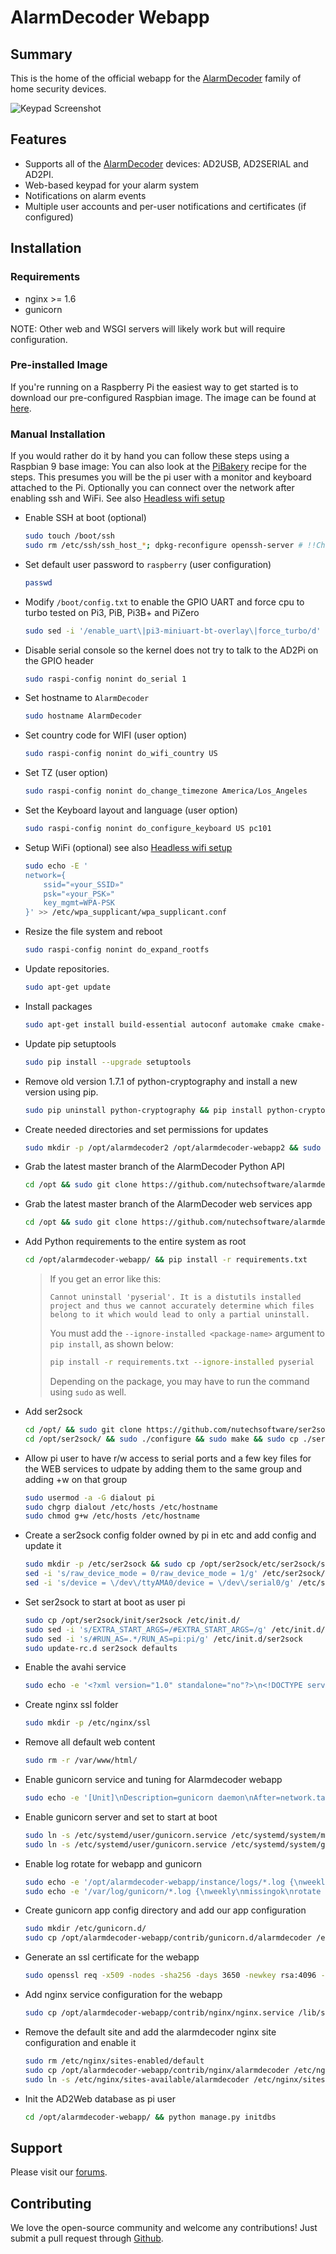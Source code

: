 # AlarmDecoder Webapp

## Summary

This is the home of the official webapp for the [AlarmDecoder](http://www.alarmdecoder.com) family of home security devices.

![Keypad Screenshot](http://github.com/nutechsoftware/alarmdecoder-webapp/raw/master/screenshot.png "Keypad Screenshot")

## Features

- Supports all of the [AlarmDecoder](http://www.alarmdecoder.com) devices: AD2USB, AD2SERIAL and AD2PI.
- Web-based keypad for your alarm system
- Notifications on alarm events
- Multiple user accounts and per-user notifications and certificates (if configured)

## Installation

### Requirements

- nginx >= 1.6
- gunicorn

NOTE: Other web and WSGI servers will likely work but will require configuration.

### Pre-installed Image

If you're running on a Raspberry Pi the easiest way to get started is to download our pre-configured Raspbian image.  The image can be found at [here](http://www.alarmdecoder.com/wiki/index.php/Raspberry_Pi).

### Manual Installation

If you would rather do it by hand you can follow these steps using a Raspbian 9 base image:
You can also look at the [PiBakery](contrib/PiBakery/) recipe for the steps. This presumes you will be the pi user with a monitor and keyboard attached to the Pi. Optionally you can connect over the network after enabling ssh and WiFi. See also [Headless wifi setup](https://www.raspberrypi.org/documentation/configuration/wireless/headless.md)

* Enable SSH at boot (optional)

  ```bash
  sudo touch /boot/ssh
  sudo rm /etc/ssh/ssh_host_*; dpkg-reconfigure openssh-server # !!Change keys!!
  ```

* Set default user password to `raspberry` (user configuration)

  ```bash
  passwd
  ```

* Modify `/boot/config.txt` to enable the GPIO UART and force cpu to turbo tested on Pi3, PiB, Pi3B+ and PiZero

  ```bash
  sudo sed -i '/enable_uart\|pi3-miniuart-bt-overlay\|force_turbo/d' /boot/config.txt
  ```

* Disable serial console so the kernel does not try to talk to the AD2Pi on the GPIO header

  ```bash
  sudo raspi-config nonint do_serial 1
  ```

* Set hostname to `AlarmDecoder`

  ```bash
  sudo hostname AlarmDecoder
  ```

* Set country code for WIFI (user option)

  ```bash
  sudo raspi-config nonint do_wifi_country US
  ```

* Set TZ (user option)

  ```bash
  sudo raspi-config nonint do_change_timezone America/Los_Angeles
  ```

* Set the Keyboard layout and language (user option)

  ```bash
  sudo raspi-config nonint do_configure_keyboard US pc101
  ```

* Setup WiFi (optional) see also [Headless wifi setup](https://www.raspberrypi.org/documentation/configuration/wireless/headless.md)

  ```bash
  sudo echo -E '
  network={
      ssid="«your_SSID»"
      psk="«your_PSK»"
      key_mgmt=WPA-PSK
  }' >> /etc/wpa_supplicant/wpa_supplicant.conf
  ```

* Resize the file system and reboot

  ```bash
  sudo raspi-config nonint do_expand_rootfs
  ```

* Update repositories.

  ```bash
  sudo apt-get update
  ```

* Install packages

  ```bash
  sudo apt-get install build-essential autoconf automake cmake cmake-data cmake libffi-dev libssl-dev libpcre3-dev libssl-dev libpcre++-dev zlib1g-dev libcurl4-openssl-dev python2.7-dev python-dev sqlite3 screen sendmail minicom telnet vim nginx gunicorn git python-pip miniupnpc python-virtualenv python-opencv python-httplib2
  ```

* Update pip setuptools

  ```bash
  sudo pip install --upgrade setuptools
  ```

* Remove old version 1.7.1 of python-cryptography and install a new version using pip.

  ```bash
  sudo pip uninstall python-cryptography && pip install python-cryptography
  ```

* Create needed directories and set permissions for updates

  ```bash
  sudo mkdir -p /opt/alarmdecoder2 /opt/alarmdecoder-webapp2 && sudo chown pi:pi /opt/alarmdecoder /opt/alarmdecoder-webapp
  ```

* Grab the latest master branch of the AlarmDecoder Python API

  ```bash
  cd /opt && sudo git clone https://github.com/nutechsoftware/alarmdecoder.git
  ```

* Grab the latest master branch of the AlarmDecoder web services app

  ```bash
  cd /opt && sudo git clone https://github.com/nutechsoftware/alarmdecoder-webapp.git
  ```

* Add Python requirements to the entire system as root

  ```bash
  cd /opt/alarmdecoder-webapp/ && pip install -r requirements.txt
  ```

  > If you get an error like this:
  >
  > ```text
  > Cannot uninstall 'pyserial'. It is a distutils installed project and thus we cannot accurately determine which files belong to it which would lead to only a partial uninstall.
  > ```
  >
  > You must add the `--ignore-installed <package-name>` argument to `pip install`, as shown below:
  >
  > ```bash
  > pip install -r requirements.txt --ignore-installed pyserial
  > ```
  >
  > Depending on the package, you may have to run the command using `sudo` as well.
* Add ser2sock

  ```bash
  cd /opt/ && sudo git clone https://github.com/nutechsoftware/ser2sock.git
  cd /opt/ser2sock/ && sudo ./configure && sudo make && sudo cp ./ser2sock /usr/local/bin/
  ```

* Allow pi user to have r/w access to serial ports and a few key files for the WEB services to udpate by adding them to the same group and adding +w on that group

  ```bash
  sudo usermod -a -G dialout pi
  sudo chgrp dialout /etc/hosts /etc/hostname
  sudo chmod g+w /etc/hosts /etc/hostname
  ```

* Create a ser2sock config folder owned by pi in etc and add config and update it

  ```bash
  sudo mkdir -p /etc/ser2sock && sudo cp /opt/ser2sock/etc/ser2sock/ser2sock.conf /etc/ser2sock/ && sudo chown -R pi:pi /etc/ser2sock
  sed -i 's/raw_device_mode = 0/raw_device_mode = 1/g' /etc/ser2sock/ser2sock.conf
  sed -i 's/device = \/dev\/ttyAMA0/device = \/dev\/serial0/g' /etc/ser2sock/ser2sock.conf
  ```

* Set ser2sock to start at boot as user pi

  ```bash
  sudo cp /opt/ser2sock/init/ser2sock /etc/init.d/
  sudo sed -i 's/EXTRA_START_ARGS=/#EXTRA_START_ARGS=/g' /etc/init.d/ser2sock
  sudo sed -i 's/#RUN_AS=.*/RUN_AS=pi:pi/g' /etc/init.d/ser2sock
  sudo update-rc.d ser2sock defaults
  ```

* Enable the avahi service

  ```bash
  sudo echo -e '<?xml version="1.0" standalone="no"?>\n<!DOCTYPE service-group SYSTEM "avahi-service.dtd">\n<service-group>\n\t<name replace-wildcards="yes">%h</name>\n\t<service>\n\t\t<type>_device-info._tcp</type>\n\t\t<port>0</port>\n\t\t<txt-record>model=AlarmDecoder</txt-record>\n\t</service>\n\t<service>\n\t\t<type>_ssh._tcp</type>\n\t\t<port>22</port>\n\t</service>\n</service-group>' > /etc/avahi/services/alarmdecoder.service
  ```

* Create nginx ssl folder

  ```bash
  sudo mkdir -p /etc/nginx/ssl
  ```

* Remove all default web content

  ```bash
  sudo rm -r /var/www/html/
  ```

* Enable gunicorn service and tuning for Alarmdecoder webapp

  ```bash
  sudo echo -e '[Unit]\nDescription=gunicorn daemon\nAfter=network.target\n\n[Service]\nPIDFile=/run/gunicorn/pid\nUser=pi\nGroup=dialout\nWorkingDirectory=/opt/alarmdecoder-webapp\nExecStart=/usr/bin/gunicorn --worker-class=socketio.sgunicorn.GeventSocketIOWorker --timeout=120 --env=POLICY_SERVER=0 --log-level=debug wsgi:application\nExecReload=/bin/kill -s HUP $MAINPID\nExecStop=/bin/kill -s TERM $MAINPID\nPrivateTmp=true\n\n[Install]\nWantedBy=multi-user.target\n' > /etc/systemd/user/gunicorn.service
  ```

* Enable gunicorn server and set to start at boot

  ```bash
  sudo ln -s /etc/systemd/user/gunicorn.service /etc/systemd/system/multi-user.target.wants/gunicorn.service
  sudo ln -s /etc/systemd/user/gunicorn.service /etc/systemd/system/gunicorn.service
  ```

* Enable log rotate for webapp and gunicorn

  ```bash
  sudo echo -e '/opt/alarmdecoder-webapp/instance/logs/*.log {\nweekly\nmissingok\nrotate 5\ncompress\ndelaycompress\nnotifempty\ncreate 0640 pi pi\nsharedscripts\n\ }' > /etc/logrotate.d/alarmdecoder
  sudo echo -e '/var/log/gunicorn/*.log {\nweekly\nmissingok\nrotate 5\ncompress\ndelaycompress\nnotifempty\ncreate 0640 www-data www-data\nsharedscripts\npostrotate\n[ -s /run/gunicorn/alarmdecoder.pid ] && kill -USR1 `cat /run/gunicorn/alarmdecoder.pid`\nendscript\n}' > /etc/logrotate.d/gunicorn
  ```

* Create gunicorn app config directory and add our app configuration

  ```bash
  sudo mkdir /etc/gunicorn.d/
  sudo cp /opt/alarmdecoder-webapp/contrib/gunicorn.d/alarmdecoder /etc/gunicorn.d/
  ```

* Generate an ssl certificate for the webapp

  ```bash
  sudo openssl req -x509 -nodes -sha256 -days 3650 -newkey rsa:4096 -keyout /etc/nginx/ssl/alarmdecoder.key -out /etc/nginx/ssl/alarmdecoder.crt -subj '/CN=AlarmDecoder.local/O=AlarmDecoder.com/C=US'
  ```

* Add nginx service configuration for the webapp

  ```bash
  sudo cp /opt/alarmdecoder-webapp/contrib/nginx/nginx.service /lib/systemd/system/nginx.service
  ```

* Remove the default site and add the alarmdecoder nginx site configuration and enable it

  ```bash
  sudo rm /etc/nginx/sites-enabled/default
  sudo cp /opt/alarmdecoder-webapp/contrib/nginx/alarmdecoder /etc/nginx/sites-available/
  sudo ln -s /etc/nginx/sites-available/alarmdecoder /etc/nginx/sites-enabled/
  ```

* Init the AD2Web database as pi user

  ```bash
  cd /opt/alarmdecoder-webapp/ && python manage.py initdbs
  ```

## Support

Please visit our [forums](http://www.alarmdecoder.com/forums/).

## Contributing

We love the open-source community and welcome any contributions!  Just submit a pull request through [Github](http://github.com).
